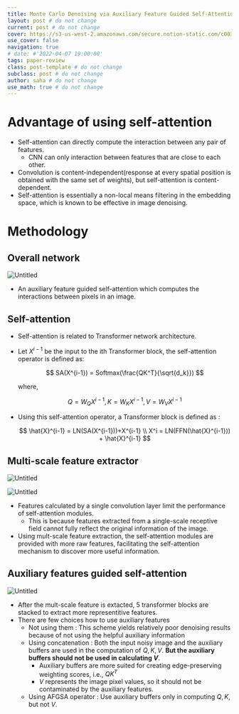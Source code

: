 ```yaml
---
title: Monte Carlo Denoising via Auxiliary Feature Guided Self-Attention
layout: post # do not change
current: post # do not change
cover: https://s3-us-west-2.amazonaws.com/secure.notion-static.com/c003cd31-1f12-4506-8d25-af112fdcf560/Untitled.png
use_cover: false
navigation: true
# date: #'2022-04-07 19:00:00'
tags: paper-review
class: post-template # do not change
subclass: post # do not change
author: saha # do not change
use_math: true # do not change
---
```


# Advantage of using self-attention

- Self-attention can directly compute the interaction between any pair of features.
    - CNN can only interaction between features that are close to each other.
- Convolution is content-independent(response at every spatial position is obtained with the same set of weights), but self-attention is content-dependent.
- Self-attention is essentially a non-local means filtering in the embedding space, which is known to be effective in image denoising.

# Methodology

## Overall network

![Untitled](https://s3-us-west-2.amazonaws.com/secure.notion-static.com/5382c890-83a7-4797-b6d5-e14aef7753b2/Untitled.png)

- An auxiliary feature guided self-attention which computes the interactions between pixels in an image.

## Self-attention

- Self-attention is related to Transformer network architecture.
- Let $X^{i-1}$ be the input to the ith Transformer block, the self-attention operator is defined as:
    
    $$
    SA(X^{i-1}) = Softmax(\frac{QK^T}{\sqrt{d_k}})
    $$
    
    where, 
    
    $$
    Q = W_QX^{i-1}, K = W_KX^{i-1}, V = W_VX^{i-1}
    $$
    
- Using this self-attention operator, a Transformer block is defined as :
    
    $$
    \hat{X}^{i-1} = LN(SA(X^{i-1}))+X^{i-1} \\ X^i = LN(FFN(\hat{X}^{i-1})) + \hat{X}^{i-1}
    $$
    

## Multi-scale feature extractor

![Untitled](https://s3-us-west-2.amazonaws.com/secure.notion-static.com/2bcf6058-0642-4af1-acca-35fef3ab0860/Untitled.png)

![Untitled](https://s3-us-west-2.amazonaws.com/secure.notion-static.com/d9ac2faa-8d05-40eb-8f61-721203497627/Untitled.png)

- Features calculated by a single convolution layer limit the performance of self-attention modules.
    - This is because features extracted from a single-scale receptive field cannot fully reflect the original information of the image.
- Using mult-scale feature extraction, the self-attention modules are provided with more raw features, facilitating the self-attention mechanism to discover more useful information.

## Auxiliary features guided self-attention

![Untitled](https://s3-us-west-2.amazonaws.com/secure.notion-static.com/d1bb52d6-ea6f-4402-875b-c8843e45591f/Untitled.png)

- After the mult-scale feature is extacted, 5 transformer blocks are stacked to extract more representitive features.
- There are few choices how to use auxiliary features
    - Not using them : This scheme yields relatively poor denoising results because of not using the helpful auxiliary information
    - Using concatenation : Both the input noisy image and the auxiliary buffers are used in the computation of $Q,K,V$. **But the auxiliary buffers should not be used in calculating $V$**.
        - Auxiliary buffers are more suited for creating edge-preserving weighting scores, i.e., $QK^T$
        - $V$ represents the image pixel values, so it should not be contaminated by the auxiliary features.
    - Using AFGSA operator : Use auxiliary buffers only in computing $Q,K$, but not $V$.